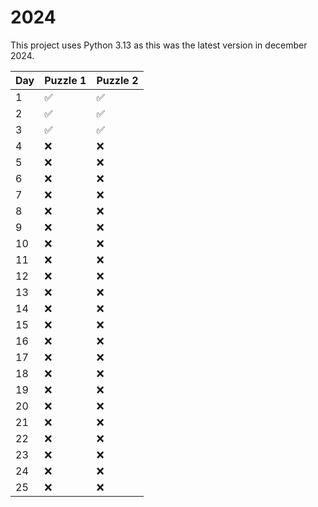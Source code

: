 # 2024

This project uses Python 3.13 as this was the latest version in december 2024.

| Day | Puzzle 1 | Puzzle 2 |
|-----|----------|----------|
| 1   | ✅        | ✅        |
| 2   | ✅        | ✅        |
| 3   | ✅        | ✅        |
| 4   | ❌        | ❌        |
| 5   | ❌        | ❌        |
| 6   | ❌        | ❌        |
| 7   | ❌        | ❌        |
| 8   | ❌        | ❌        |
| 9   | ❌        | ❌        |
| 10  | ❌        | ❌        |
| 11  | ❌        | ❌        |
| 12  | ❌        | ❌        |
| 13  | ❌        | ❌        |
| 14  | ❌        | ❌        |
| 15  | ❌        | ❌        |
| 16  | ❌        | ❌        |
| 17  | ❌        | ❌        |
| 18  | ❌        | ❌        |
| 19  | ❌        | ❌        |
| 20  | ❌        | ❌        |
| 21  | ❌        | ❌        |
| 22  | ❌        | ❌        |
| 23  | ❌        | ❌        |
| 24  | ❌        | ❌        |
| 25  | ❌        | ❌        |
